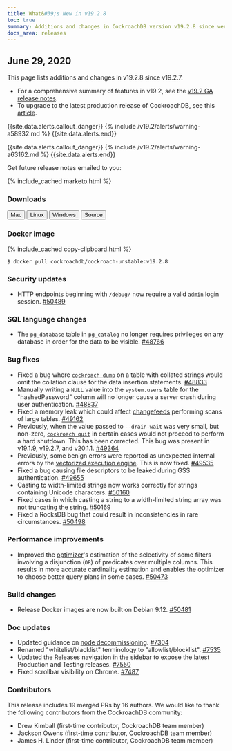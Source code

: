 ```yaml
---
title: What&#39;s New in v19.2.8
toc: true
summary: Additions and changes in CockroachDB version v19.2.8 since version v19.2.7
docs_area: releases 
---
```


## June 29, 2020

This page lists additions and changes in v19.2.8 since v19.2.7.

- For a comprehensive summary of features in v19.2, see the [v19.2 GA release notes](v19.2.0.html).
- To upgrade to the latest production release of CockroachDB, see this [article](../{{site.versions["stable"]}}/upgrade-cockroach-version.html).

{{site.data.alerts.callout_danger}}
{% include /v19.2/alerts/warning-a58932.md %}
{{site.data.alerts.end}}

{{site.data.alerts.callout_danger}}
{% include /v19.2/alerts/warning-a63162.md %}
{{site.data.alerts.end}}

Get future release notes emailed to you:

{% include_cached marketo.html %}

### Downloads

<div id="os-tabs" class="clearfix os-tabs_button-outline-primary">
    <a href="https://binaries.cockroachdb.com/cockroach-v19.2.8.darwin-10.9-amd64.tgz"><button id="mac" data-eventcategory="mac-binary-release-notes">Mac</button></a>
    <a href="https://binaries.cockroachdb.com/cockroach-v19.2.8.linux-amd64.tgz"><button id="linux" data-eventcategory="linux-binary-release-notes">Linux</button></a>
    <a href="https://binaries.cockroachdb.com/cockroach-v19.2.8.windows-6.2-amd64.zip"><button id="windows" data-eventcategory="windows-binary-release-notes">Windows</button></a>
    <a href="https://binaries.cockroachdb.com/cockroach-v19.2.8.src.tgz"><button id="source" data-eventcategory="source-release-notes">Source</button></a>
</div>

### Docker image

{% include_cached copy-clipboard.html %}
~~~shell
$ docker pull cockroachdb/cockroach-unstable:v19.2.8
~~~


### Security updates

- HTTP endpoints beginning with `/debug/` now require a valid [`admin`](../v19.2/authorization.html) login session. [#50489][#50489]

### SQL language changes

- The `pg_database` table in `pg_catalog` no longer requires privileges on any database in order for the data to be visible. [#48766][#48766]

### Bug fixes

- Fixed a bug where [`cockroach dump`](../v19.2/cockroach-dump.html) on a table with collated strings would omit the collation clause for the data insertion statements. [#48833][#48833]
- Manually writing a `NULL` value into the `system.users` table for the "hashedPassword" column will no longer cause a server crash during user authentication. [#48837][#48837]
- Fixed a memory leak which could affect [changefeeds](../v19.2/change-data-capture.html) performing scans of large tables. [#49162][#49162]
- Previously, when the value passed to `--drain-wait` was very small, but non-zero, [`cockroach quit`](../v19.2/cockroach-quit.html) in certain cases would not proceed to perform a hard shutdown. This has been corrected. This bug was present in v19.1.9, v19.2.7, and v20.1.1. [#49364][#49364]
- Previously, some benign errors were reported as unexpected internal errors by the [vectorized execution engine](../v19.2/vectorized-execution.html). This is now fixed. [#49535][#49535]
- Fixed a bug causing file descriptors to be leaked during GSS authentication. [#49655][#49655]
- Casting to width-limited strings now works correctly for strings containing Unicode characters. [#50160][#50160]
- Fixed cases in which casting a string to a width-limited string array was not truncating the string. [#50169][#50169]
- Fixed a RocksDB bug that could result in inconsistencies in rare circumstances. [#50498][#50498]

### Performance improvements

- Improved the [optimizer](../v19.2/cost-based-optimizer.html)'s estimation of the selectivity of some filters involving a disjunction (`OR`) of predicates over multiple columns. This results in more accurate cardinality estimation and enables the optimizer to choose better query plans in some cases. [#50473][#50473]

### Build changes

- Release Docker images are now built on Debian 9.12. [#50481][#50481]

### Doc updates

- Updated guidance on [node decommissioning](../v19.2/remove-nodes.html). [#7304][#7304]
- Renamed "whitelist/blacklist" terminology to "allowlist/blocklist". [#7535][#7535]
- Updated the Releases navigation in the sidebar to expose the latest Production and Testing releases. [#7550][#7550]
- Fixed scrollbar visibility on Chrome. [#7487][#7487]

### Contributors

This release includes 19 merged PRs by 16 authors.
We would like to thank the following contributors from the CockroachDB community:

- Drew Kimball (first-time contributor, CockroachDB team member)
- Jackson Owens (first-time contributor, CockroachDB team member)
- James H. Linder (first-time contributor, CockroachDB team member)

[#48766]: https://github.com/cockroachdb/cockroach/pull/48766
[#48833]: https://github.com/cockroachdb/cockroach/pull/48833
[#48837]: https://github.com/cockroachdb/cockroach/pull/48837
[#49162]: https://github.com/cockroachdb/cockroach/pull/49162
[#49364]: https://github.com/cockroachdb/cockroach/pull/49364
[#49535]: https://github.com/cockroachdb/cockroach/pull/49535
[#49655]: https://github.com/cockroachdb/cockroach/pull/49655
[#50160]: https://github.com/cockroachdb/cockroach/pull/50160
[#50169]: https://github.com/cockroachdb/cockroach/pull/50169
[#50473]: https://github.com/cockroachdb/cockroach/pull/50473
[#50481]: https://github.com/cockroachdb/cockroach/pull/50481
[#50489]: https://github.com/cockroachdb/cockroach/pull/50489
[#50498]: https://github.com/cockroachdb/cockroach/pull/50498
[#7304]: https://github.com/cockroachdb/docs/pull/7304
[#7550]: https://github.com/cockroachdb/docs/pull/7550
[#7535]: https://github.com/cockroachdb/docs/pull/7535
[#7487]: https://github.com/cockroachdb/docs/pull/7487
